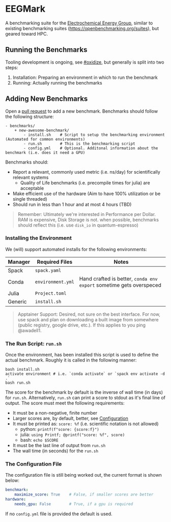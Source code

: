 # EEGMark
A benchmarking suite for the [Electrochemical Energy Group](https://www.cmu.edu/me/venkatgroup/), similar to existing benchmarking suites (https://openbenchmarking.org/suites), but geared toward HPC.

## Running the Benchmarks
Tooling development is ongoing, see [#oxidize](), but generally is split into two steps:

1. Installation: Preparing an environment in which to run the benchmark
2. Running: Actually running the benchmarks


## Adding New Benchmarks

Open a [pull request](https://github.com/BattModels/EEGMark/pulls) to add a new benchmark. Benchmarks should follow the following structure:

```
- benchmarks/
    + new-awesome-benchmark/
        - install.sh    # Script to setup the benchmarking environment (Automated for common environments)
        - run.sh        # This is the benchmarking script
        - config.yml    # Optional. Additonal information about the benchmark (i.e. does it need a GPU)
```

Benchmarks should:
- Report a relevant, commonly used metric (i.e. ns/day) for scientifically relevant systems
    - Quality of Life benchmarks (i.e. precompile times for julia) are acceptable
- Make efficient use of the hardware (Aim to have 100% utilization or be single threaded)
- Should run in less than 1 hour and at most 4 hours (TBD)

> Remember: Ultimately we're interested in Performance per Dollar. RAM is expensive, Disk Storage is not.
> when possible, benchmarks should reflect this (i.e. use `disk_io` in quantum-espresso)

### Installing the Environment

We (will) support automated installs for the following environments:

| Manager | Required Files  | Notes |
|---------|-----------------|-------|
| Spack   | `spack.yaml`      |       |
| Conda   | `environment.yml` | Hand crafted is better, `conda env export` sometime gets overspeced |
| Julia   | `Project.toml`    |  |
| Generic | `install.sh`      |  |

> Apptainer Support: Desired, not sure on the best interface. For now, use spack and plan on downloading a built
> image from somewhere (public registry, google drive, etc.). If this applies to you ping @awadell1.

### The Run Script: `run.sh`

Once the environment, has been installed this script is used to define the actual benchmark. Roughly it is called in the following manner:

```shell
bash install.sh
activate environment # i.e. `conda activate` or `spack env activate -d .`
bash run.sh
```

The score for the benchmark by default is the inverse of wall time (in days) for `run.sh`. Alternatively, `run.sh` can print a
score to stdout as it's final line of output. The score must meet the following requirements:

- It must be a non-negative, finite number
- Larger scores are, by default, better, see [Configuration](#the-config-file)
- It must be printed as: `score: %f` (i.e. scientific notation is not allowed)
    - python: `printf(f"score: {score:f}")`
    - julia: `using Printf; @printf("score: %f", score)`
    - bash: `echo $SCORE`
- It must be the last line of output from `run.sh`
- The wall time  (in seconds) for the `run.sh`

### The Configuration File

The configuration file is still being worked out, the current format is shown below:

```yaml
benchmark:
    maximize_score: True    # False, if smaller scores are better
hardware:
    needs_gpu: False        # True, if a gpu is required
```

If no `config.yml` file is provided the default is used.
